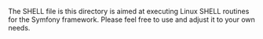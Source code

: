 The SHELL file is this directory is aimed at executing Linux SHELL routines for the Symfony framework.
Please feel free to use and adjust it to your own needs.
